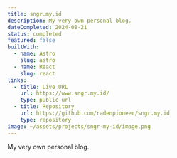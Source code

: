 ```yaml
---
title: sngr.my.id
description: My very own personal blog.
dateCompleted: 2024-08-21
status: completed
featured: false
builtWith:
  - name: Astro
    slug: astro
  - name: React
    slug: react
links:
  - title: Live URL
    url: https://www.sngr.my.id/
    type: public-url
  - title: Repository
    url: https://github.com/radenpioneer/sngr.my.id
    type: repository
image: ~/assets/projects/sngr-my-id/image.png
---
```

My very own personal blog.
